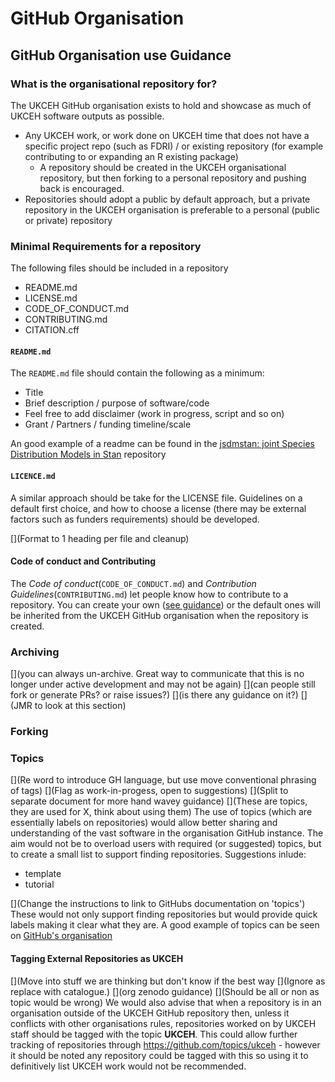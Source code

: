 # GitHub Organisation

## GitHub Organisation use Guidance

### What is the organisational repository for?

The UKCEH GitHub organisation exists to hold and showcase as much of UKCEH software outputs as possible.

- Any UKCEH work, or work done on UKCEH time that does not have a specific project repo (such as FDRI) / or existing repository (for example contributing to or expanding an R existing package)
  - A repository should be created in the UKCEH organisational repository, but then forking to a personal repository and pushing back is encouraged.
- Repositories should adopt a public by default approach, but a private repository in the UKCEH organisation is preferable to a personal (public or private) repository

### Minimal Requirements for a repository

The following files should be included in a repository

- README.md
- LICENSE.md
- CODE_OF_CONDUCT.md
- CONTRIBUTING.md
- CITATION.cff


#### `README.md`

The `README.md` file should contain the following as a minimum:

- Title
- Brief description / purpose of software/code
- Feel free to add disclaimer (work in progress, script and so on)
- Grant / Partners / funding timeline/scale

An good example of a readme can be found in the [jsdmstan: joint Species Distribution Models in Stan](https://github.com/NERC-CEH/jsdmstan) repository

#### `LICENCE.md`

A similar approach should be take for the LICENSE file.  Guidelines on a default first choice, and how to choose a license (there may be external factors such as funders requirements) should be developed.

[](Format to 1 heading per file and cleanup)

#### Code of conduct and Contributing

The *Code of conduct*(`CODE_OF_CONDUCT.md`) and *Contribution Guidelines*(`CONTRIBUTING.md`) let people know how to contribute to a repository.  You can create your own ([see guidance](guidance_contributing.md)) or the default ones will be inherited from the UKCEH GitHub organisation when the repository is created.

### Archiving 
[](you can always un-archive.  Great way to communicate that this is no longer under active development and may not be again)
[](can people still fork or generate PRs? or raise issues?)
[](is there any guidance on it?)
[](JMR to look at this section)

### Forking


### Topics

[](Re word to introduce GH language, but use move conventional phrasing of tags)
[](Flag as work-in-progess, open to suggestions)
[](Split to separate document for more hand wavey guidance)
[](These are topics, they are used for X, think about using them)
The use of topics (which are essentially labels on repositories) would allow better sharing and understanding of the vast software in the organisation GitHub instance.   The aim would not be to overload users with required (or suggested) topics, but to create a small list to support finding repositories.  Suggestions inlude:

- template
- tutorial

[](Change the instructions to link to GitHubs documentation on 'topics')
These would not only support finding repositories but would provide quick labels making it clear what they are. A good example of topics can be seen on [GitHub's organisation](https://github.com/github)

#### Tagging External Repositories as **UKCEH**

[](Move into stuff we are thinking but don't know if the best way
[](Ignore as replace with catalogue.)
[](org zenodo guidance)
[](Should be all or non as topic would be wrong)
We would also advise that when a repository is in an organisation outside of the UKCEH GitHub repository then, unless it conflicts with other organisations rules, repositories worked on by UKCEH staff should be tagged with the topic **UKCEH**. This could allow further tracking of repositories through https://github.com/topics/ukceh - however it should be noted any repository could be tagged with this so using it to definitively list UKCEH work would not be recommended.
